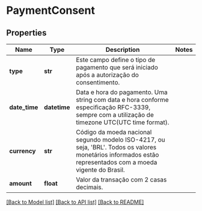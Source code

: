# PaymentConsent

## Properties
Name | Type | Description | Notes
------------ | ------------- | ------------- | -------------
**type** | **str** | Este campo define o tipo de pagamento que será iniciado após a autorização do consentimento.  | 
**date_time** | **datetime** | Data e hora do pagamento.  Uma string com data e hora conforme especificação RFC-3339, sempre com a utilização de timezone UTC(UTC time format).  | 
**currency** | **str** | Código da moeda nacional segundo modelo ISO-4217, ou seja, &#x27;BRL&#x27;.  Todos os valores monetários informados estão representados com a moeda vigente do Brasil.  | 
**amount** | **float** | Valor da transação com 2 casas decimais.  | 

[[Back to Model list]](../README.md#documentation-for-models) [[Back to API list]](../README.md#documentation-for-api-endpoints) [[Back to README]](../README.md)

